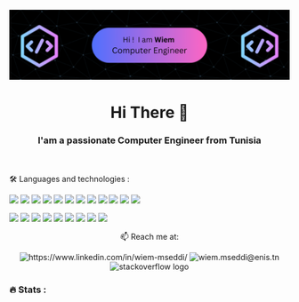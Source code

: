 ![logo](https://github.com/mseddiwiem/MseddiWiem/blob/8cc316d8b8a6c4d503bd7e5a4ded9d6362493b53/logo.png)
<h1 align="center">Hi There 👋</h1>
<h3 align="center">I'am a passionate Computer Engineer from Tunisia</h3>

<br> <br>
🛠 Languages and technologies : 

<code><a href="https:///" target="_blank"><img height="50" src="https://www.vectorlogo.zone/logos/linux/linux-ar21.svg"></a></code>
<code><a href="https://www.python.org/" target="_blank"><img height="50" src="https://www.vectorlogo.zone/logos/python/python-ar21.svg"></a></code>
<code><a href="https://www.docker.com/" target="_blank"><img height="50" src="https://www.vectorlogo.zone/logos/docker/docker-ar21.svg"></a></code>
<code><a href="https://kubernetes.io/" target="_blank"><img height="50" src="https://www.vectorlogo.zone/logos/kubernetes/kubernetes-ar21.svg"></a></code>
<code><a href="https://git-scm.com//" target="_blank"><img height="50" src="https://www.vectorlogo.zone/logos/git-scm/git-scm-ar21.svg"></a></code>
<code><a href="https://git-scm.com//" target="_blank"><img height="50" src="https://www.vectorlogo.zone/logos/gitlab/gitlab-ar21.svg"></a></code>
<code><a href="https://git-scm.com//" target="_blank"><img height="50" src="https://www.vectorlogo.zone/logos/java/java-ar21.svg"></a></code>
<code><a href="https://git-scm.com//" target="_blank"><img height="50" src="https://www.vectorlogo.zone/logos/hibernate/hibernate-ar21.svg"></a></code>
<code><a href="https://git-scm.com//" target="_blank"><img height="50" src="https://www.vectorlogo.zone/logos/springio/springio-ar21.svg"></a></code>
<code><a href="https://git-scm.com//" target="_blank"><img height="50" src="https://www.vectorlogo.zone/logos/angular/angular-ar21.svg"></a></code>
<code><a href="https://git-scm.com//" target="_blank"><img height="50" src="https://www.vectorlogo.zone/logos/getbootstrap/getbootstrap-ar21.svg"></a></code>
<code><a href="https://git-scm.com//" target="_blank"><img height="50" src="https://www.vectorlogo.zone/logos/nodejs/nodejs-horizontal.svg
"></a></code>

<code><a href="https://git-scm.com//" target="_blank"><img height="50" src="https://www.vectorlogo.zone/logos/javascript/javascript-ar21.svg"></a></code>
<code><a href="https://git-scm.com//" target="_blank"><img height="50" src="https://www.vectorlogo.zone/logos/w3_html5/w3_html5-ar21.svg"></a></code>
<code><a href="https://git-scm.com//" target="_blank"><img height="50" src="https://www.vectorlogo.zone/logos/w3_css/w3_css-ar21.svg"></a></code>
<code><a href="https://git-scm.com//" target="_blank"><img height="50" src="https://www.vectorlogo.zone/logos/dotnet/dotnet-ar21.svg"></a></code>
<code><a href="https://git-scm.com//" target="_blank"><img height="50" src="https://www.vectorlogo.zone/logos/mysql/mysql-ar21.svg"></a></code>
<code><a href="https://git-scm.com//" target="_blank"><img height="50" src="https://www.vectorlogo.zone/logos/mongodb/mongodb-ar21.svg"></a></code>
<code><a href="https://git-scm.com//" target="_blank"><img height="50" src="https://www.vectorlogo.zone/logos/postgresql/postgresql-ar21.svg"></a></code>
<code><a href="https://git-scm.com//" target="_blank"><img height="50" src="https://www.vectorlogo.zone/logos/jenkins/jenkins-ar21.svg"></a></code>
<code><a href="https://git-scm.com//" target="_blank"><img height="50" src="https://www.vectorlogo.zone/logos/grafana/grafana-ar21.svg"></a></code>



<div align="center">

📫 Reach me at: <br>

  <img src="https://raw.githubusercontent.com/maurodesouza/profile-readme-generator/master/src/assets/icons/social/linkedin/default.svg" width="52" height="40" alt="https://www.linkedin.com/in/wiem-mseddi/"  />
  <img src="https://raw.githubusercontent.com/maurodesouza/profile-readme-generator/master/src/assets/icons/social/gmail/default.svg" width="52" height="40" alt="wiem.mseddi@enis.tn"  />
  <img src="https://raw.githubusercontent.com/maurodesouza/profile-readme generator/master/src/assets/icons/social/stackoverflow/default.svg" width="52" height="40" alt="stackoverflow logo"  />


</div>  

<h3 align="left">🔥   Stats :</h3>
